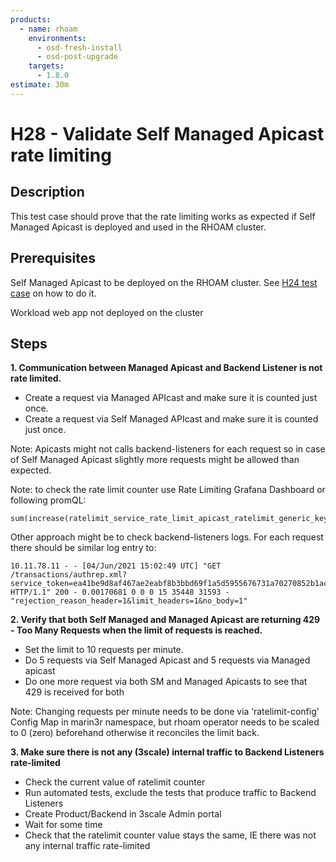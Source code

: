 ```yaml
---
products:
  - name: rhoam
    environments:
      - osd-fresh-install
      - osd-post-upgrade
    targets:
      - 1.8.0
estimate: 30m
---
```


# H28 - Validate Self Managed Apicast rate limiting

## Description

This test case should prove that the rate limiting works as expected if Self Managed Apicast is deployed and used in the RHOAM cluster.

## Prerequisites

Self Managed Apicast to be deployed on the RHOAM cluster. See [H24 test case](./h24-verify-selfmanaged-apicast-and-custom-policy.md) on how to do it.

Workload web app not deployed on the cluster

## Steps

**1. Communication between Managed Apicast and Backend Listener is not rate limited.**

- Create a request via Managed APIcast and make sure it is counted just once.
- Create a request via Self Managed APIcast and make sure it is counted just once.

Note: Apicasts might not calls backend-listeners for each request so in case of Self Managed Apicast slightly more requests might be allowed than expected.

Note: to check the rate limit counter use Rate Limiting Grafana Dashboard or following promQL:

```
sum(increase(ratelimit_service_rate_limit_apicast_ratelimit_generic_key_slowpath_total_hits[5m]))
```

Other approach might be to check backend-listeners logs. For each request there should be similar log entry to:

```
10.11.78.11 - - [04/Jun/2021 15:02:49 UTC] "GET /transactions/authrep.xml?service_token=ea41be9d8af467ae2eabf8b3bbd69f1a5d5955676731a70270852b1acdfd2c19&service_id=4&usage%5Bworkload_app_api_metric.3%5D=1&usage%5Bhits%5D=1&user_key=bb5de14fb96734dfaccd5b6ef6722181&log%5Bcode%5D=200 HTTP/1.1" 200 - 0.00170681 0 0 0 15 35448 31593 - "rejection_reason_header=1&limit_headers=1&no_body=1"
```

**2. Verify that both Self Managed and Managed Apicast are returning 429 - Too Many Requests when the limit of requests is reached.**

- Set the limit to 10 requests per minute.
- Do 5 requests via Self Managed Apicast and 5 requests via Managed apicast
- Do one more request via both SM and Managed Apicasts to see that 429 is received for both

Note: Changing requests per minute needs to be done via ‘ratelimit-config’ Config Map in marin3r namespace, but rhoam operator needs to be scaled to 0 (zero) beforehand otherwise it reconciles the limit back.

**3. Make sure there is not any (3scale) internal traffic to Backend Listeners rate-limited**

- Check the current value of ratelimit counter
- Run automated tests, exclude the tests that produce traffic to Backend Listeners
- Create Product/Backend in 3scale Admin portal
- Wait for some time
- Check that the ratelimit counter value stays the same, IE there was not any internal traffic rate-limited

